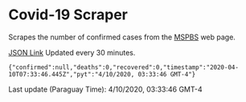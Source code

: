 # Covid-19 Scraper

Scrapes the number of confirmed cases from the [MSPBS](https://www.mspbs.gov.py/covid-19.php) web page.

[JSON Link](https://jmayalag.github.io/covid19-scrape/cases.json)
Updated every 30 minutes.
```
{"confirmed":null,"deaths":0,"recovered":0,"timestamp":"2020-04-10T07:33:46.445Z","pyt":"4/10/2020, 03:33:46 GMT-4"}
```
Last update (Paraguay Time): 4/10/2020, 03:33:46 GMT-4